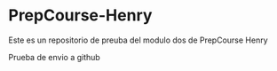 # PrepCourse-Henry
Este es un repositorio de preuba del modulo dos de PrepCourse Henry

Prueba de envio a github